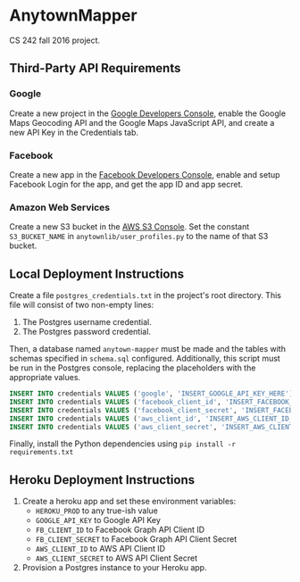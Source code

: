 # AnytownMapper
CS 242 fall 2016 project.

## Third-Party API Requirements
### Google
Create a new project in the [Google Developers Console](https://console.developers.google.com/), enable the Google Maps Geocoding API and the Google Maps JavaScript API, and create a new API Key in the Credentials tab.

### Facebook
Create a new app in the [Facebook Developers Console](https://developers.facebook.com/), enable and setup Facebook Login for the app, and get the app ID and app secret.

### Amazon Web Services
Create a new S3 bucket in the [AWS S3 Console](https://console.aws.amazon.com/s3/home). Set the constant `S3_BUCKET_NAME` in `anytownlib/user_profiles.py` to the name of that S3 bucket.

## Local Deployment Instructions
Create a file `postgres_credentials.txt` in the project's root directory. This file will consist of two non-empty lines:
1. The Postgres username credential.
2. The Postgres password credential.

Then, a database named `anytown-mapper` must be made and the tables with schemas specified in `schema.sql` configured. Additionally, this script must be run in the Postgres console, replacing the placeholders with the appropriate values.
```sql
INSERT INTO credentials VALUES ('google', 'INSERT_GOOGLE_API_KEY_HERE');
INSERT INTO credentials VALUES ('facebook_client_id', 'INSERT_FACEBOOK_CLIENT_ID_HERE');
INSERT INTO credentials VALUES ('facebook_client_secret', 'INSERT_FACEBOOK_CLIENT_SECRET_HERE');
INSERT INTO credentials VALUES ('aws_client_id', 'INSERT_AWS_CLIENT_ID_HERE');
INSERT INTO credentials VALUES ('aws_client_secret', 'INSERT_AWS_CLIENT_SECRET_HERE');
```

Finally, install the Python dependencies using `pip install -r requirements.txt`

## Heroku Deployment Instructions
1. Create a heroku app and set these environment variables:
   - `HEROKU_PROD` to any true-ish value
   - `GOOGLE_API_KEY` to Google API Key
   - `FB_CLIENT_ID` to Facebook Graph API Client ID
   - `FB_CLIENT_SECRET` to Facebook Graph API Client Secret
   - `AWS_CLIENT_ID` to AWS API Client ID
   - `AWS_CLIENT_SECRET` to AWS API Client Secret
2. Provision a Postgres instance to your Heroku app.
